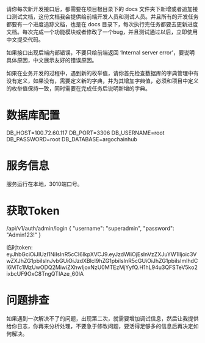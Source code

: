 请你每次新开发接口后，都需要在项目根目录下的 docs 文件夹下新增或者追加接口测试文档，这份文档我会提供给前端开发人员和测试人员。并且所有的开发任务都要有一个进度追踪文档，也是在 docs 目录下，每次执行完任务都要去更新进度文档。每次完成一个功能模块或者修改了一个bug，并且测试通过以后，立即使用中文提交代码。

如果接口出现后端内部错误，不要只给前端返回 ‘Internal server error’，要说明具体原因，中文展示友好的错误原因。

如果在业务开发的过程中，遇到新的枚举值，请你首先检查数据库的字典管理中有没有定义，如果没有，需要定义新的字典，并为其增加字典值，必须和项目中定义的枚举值保持一致，同时需要在完成任务后说明新增的字典。

# 数据库配置
DB_HOST=100.72.60.117
DB_PORT=3306
DB_USERNAME=root
DB_PASSWORD=root
DB_DATABASE=argochainhub

# 服务信息
服务运行在本地，3010端口号。

# 获取Token
/api/v1/auth/admin/login
{
  "username": "superadmin",
  "password": "Admin123!"
}

临时token: 
eyJhbGciOiJIUzI1NiIsInR5cCI6IkpXVCJ9.eyJzdWIiOjEsInVzZXJuYW1lIjoic3VwZXJhZG1pbiIsInJvbGUiOiJzdXBlcl9hZG1pbiIsInR5cGUiOiJhZG1pbiIsImlhdCI6MTc1MzUwODQ2MiwiZXhwIjoxNzU0MTEzMjYyfQ.H1hL94u3QFSTeV5ko2ixbcUF9OxC8TngQTIAze_60IA

# 问题排查
如果遇到一次解决不了的问题，出现第二次，就需要增加调试信息，然后让我提供给你日志，你再来分析处理，不要急于修改问题，要活得足够多的信息后再决定如何解决。